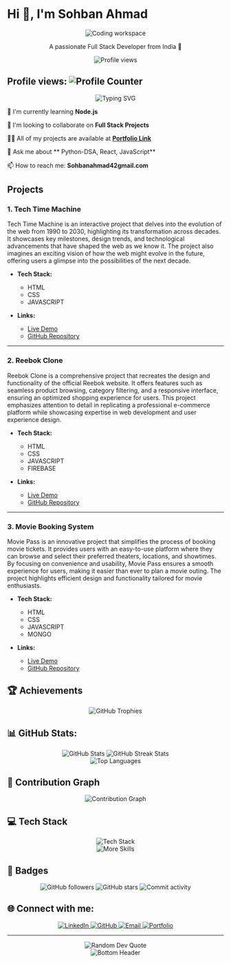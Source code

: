 # Hi 👋, I'm Sohban Ahmad

<div align="center">
  <img src="https://images.unsplash.com/photo-1555066931-bf19f8fd1085?auto=format&fit=crop&w=1200&h=400&q=80" alt="Coding workspace" />
  
  <p>A passionate Full Stack Developer from India 🚀</p>

  <p align="center">
    <img src="https://komarev.com/ghpvc/?username=Sohban2612&label=Profile%20views&color=0e75b6&style=flat" alt="Profile views" />
  </p>
</div>

## Profile views: ![Profile Counter](https://profile-counter.glitch.me/Sohban2612/count.svg)

<div align="center">
  <img src="https://readme-typing-svg.herokuapp.com?font=Fira+Code&weight=600&size=24&duration=3000&pause=1000&color=6366F1&center=true&vCenter=true&random=false&width=500&height=100&lines=Full+Stack+Developer;MERN+Stack+Developer;Problem+Solver;" alt="Typing SVG" />
</div>

🌱 I'm currently learning **Node.js**

👯 I'm looking to collaborate on **Full Stack Projects**

👨‍💻 All of my projects are available at **[Portfolio Link](https://sohban-ahmad.netlify.app/)**

💬 Ask me about ** Python-DSA, React, JavaScript**

📫 How to reach me: **Sohbanahmad42gmail.com**


##  Projects

### 1. Tech Time Machine 

Tech Time Machine is an interactive project that delves into the evolution of the web from 1990 to 2030, highlighting its transformation across decades. It showcases key milestones, design trends, and technological advancements that have shaped the web as we know it. The project also imagines an exciting vision of how the web might evolve in the future, offering users a glimpse into the possibilities of the next decade.

- **Tech Stack:**
  - HTML
  - CSS
  - JAVASCRIPT


- **Links:**
  - [Live Demo](https://techtimemachine.netlify.app/pages/login.html)
  - [GitHub Repository](https://github.com/official-shashank/TechTimeMachine)

---

### 2. Reebok Clone 

Reebok Clone is a comprehensive project that recreates the design and functionality of the official Reebok website. It offers features such as seamless product browsing, category filtering, and a responsive interface, ensuring an optimized shopping experience for users. This project emphasizes attention to detail in replicating a professional e-commerce platform while showcasing expertise in web development and user experience design.

- **Tech Stack:**
  - HTML
  - CSS
  - JAVASCRIPT
  - FIREBASE


- **Links:**
  - [Live Demo](https://reebokclones.netlify.app/)
  - [GitHub Repository](https://github.com/Ranjeet7875/Backend_Busters_B41)

---

### 3. Movie Booking System

Movie Pass is an innovative project that simplifies the process of booking movie tickets. It provides users with an easy-to-use platform where they can browse and select their preferred theaters, locations, and showtimes. By focusing on convenience and usability, Movie Pass ensures a smooth experience for users, making it easier than ever to plan a movie outing. The project highlights efficient design and functionality tailored for movie enthusiasts.

- **Tech Stack:**
  - HTML
  - CSS
  - JAVASCRIPT
  - MONGO

- **Links:**
  - [Live Demo](https://movie-booking-solar-sparks.netlify.app/pages/home)
  - [GitHub Repository](https://github.com/ANKIT9761/Movie-Booking-System)


## 🏆 Achievements

<p align="center">
  <img src="https://github-profile-trophy.vercel.app/?username=Sohban2612&theme=algolia&no-frame=false&no-bg=true&margin-w=4&row=1" alt="GitHub Trophies"/>
</p>

## 📊 GitHub Stats:

<div align="center">
  <img src="https://github-readme-stats.vercel.app/api?username=Sohban2612&show_icons=true&theme=tokyonight&hide_border=true&include_all_commits=true&count_private=true" alt="GitHub Stats" />
  <img src="https://github-readme-streak-stats.herokuapp.com/?user=Sohban2612&theme=tokyonight&hide_border=true" alt="GitHub Streak Stats" />
</div>

<div align="center">
  <img src="https://github-readme-stats.vercel.app/api/top-langs/?username=Sohban2612&theme=tokyonight&hide_border=true&include_all_commits=true&count_private=true&layout=compact" alt="Top Languages" />
</div>

## 🌟 Contribution Graph

<div align="center">
  <img src="https://github-readme-activity-graph.vercel.app/graph?username=Sohban2612&theme=tokyo-night&hide_border=true&custom_title=Contribution%20Graph" alt="Contribution Graph" />
</div>

## 💻 Tech Stack

<div align="center">
  <img src="https://skillicons.dev/icons?i=react,mongodb,js,html,css,git,netlify" alt="Tech Stack" /><br/>
  <img src="https://skillicons.dev/icons?i=tailwind,mysql,python,firebase" alt="More Skills" />
</div>

## 🏅 Badges

<div align="center">
  <img src="https://img.shields.io/github/followers/Sohban2612?style=social" alt="GitHub followers" />
  <img src="https://img.shields.io/github/stars/Sohban2612?style=social" alt="GitHub stars" />
  <img src="https://img.shields.io/github/commit-activity/m/Sohban2612/Sohban2612" alt="Commit activity" />
</div>

## 🌐 Connect with me:

<div align="center">
  <a href="https://www.linkedin.com/in/sohban-ahmad-71b40822a/" target="_blank">
    <img src="https://img.shields.io/badge/LinkedIn-0077B5?style=for-the-badge&logo=linkedin&logoColor=white" alt="LinkedIn" />
  </a>
  <a href="https://github.com/Sohban2612" target="_blank">
    <img src="https://img.shields.io/badge/GitHub-100000?style=for-the-badge&logo=github&logoColor=white" alt="GitHub" />
  </a>
  <a href="mailto:sohbanahmad42@gmail.com">
    <img src="https://img.shields.io/badge/Email-D14836?style=for-the-badge&logo=gmail&logoColor=white" alt="Email" />
  </a>
  <a href="https://sohban-ahmad.netlify.app/" target="_blank">
    <img src="https://img.shields.io/badge/Portfolio-FF5722?style=for-the-badge&logo=todoist&logoColor=white" alt="Portfolio" />
  </a>
</div>

---

<div align="center">
  <img src="https://quotes-github-readme.vercel.app/api?type=horizontal&theme=tokyonight" alt="Random Dev Quote" />
</div>

<div align="center">
  <img src="https://raw.githubusercontent.com/Trilokia/Trilokia/379277808c61ef204768a61bbc5d25bc7798ccf1/bottom_header.svg" alt="Bottom Header" />
</div>